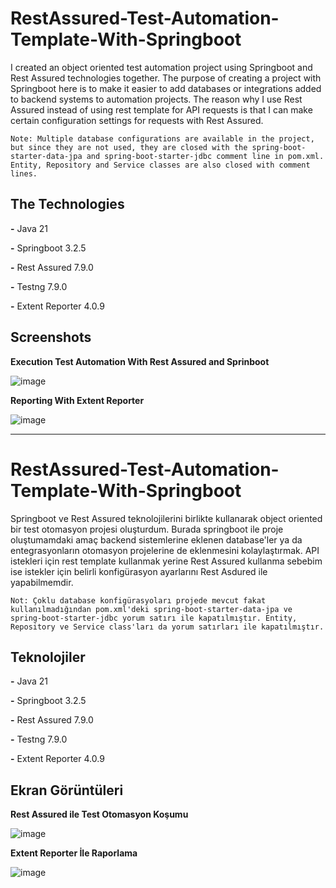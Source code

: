 # RestAssured-Test-Automation-Template-With-Springboot

I created an object oriented test automation project using Springboot and Rest Assured technologies together. The purpose of creating a project with Springboot here is to make it easier to add databases or integrations added to backend systems to automation projects. The reason why I use Rest Assured instead of using rest template for API requests is that I can make certain configuration settings for requests with Rest Assured.

`Note: Multiple database configurations are available in the project, but since they are not used, they are closed with the spring-boot-starter-data-jpa and spring-boot-starter-jdbc comment line in pom.xml. Entity, Repository and Service classes are also closed with comment lines.`

## The Technologies

**-** Java 21

**-** Springboot 3.2.5 

**-** Rest Assured 7.9.0

**-** Testng 7.9.0

**-** Extent Reporter 4.0.9

## Screenshots

**Execution Test Automation With Rest Assured and Sprinboot**

![image](https://github.com/cengisan/RestAssured-Test-Automation-Template-With-Springboot/assets/77883086/f6dd20bf-c013-4c5e-ba38-b0ed7ea012a2)

**Reporting With Extent Reporter**

![image](https://github.com/cengisan/RestAssured-Test-Automation-Template-With-Springboot/assets/77883086/ffa4cdee-a6b8-4b7a-b790-94f95f2eb12d)

---

# RestAssured-Test-Automation-Template-With-Springboot

Springboot ve Rest Assured teknolojilerini birlikte kullanarak object oriented bir test otomasyon projesi oluşturdum. Burada springboot ile proje oluştumamdaki amaç backend sistemlerine eklenen database'ler ya da entegrasyonların otomasyon projelerine de eklenmesini kolaylaştırmak. API istekleri için rest template kullanmak yerine Rest Assured kullanma sebebim ise istekler için belirli konfigürasyon ayarlarını Rest Asdured ile yapabilmemdir.

`Not: Çoklu database konfigürasyoları projede mevcut fakat kullanılmadığından pom.xml'deki spring-boot-starter-data-jpa ve spring-boot-starter-jdbc yorum satırı ile kapatılmıştır. Entity, Repository ve Service class'ları da yorum satırları ile kapatılmıştır.`

## Teknolojiler

**-** Java 21

**-** Springboot 3.2.5 

**-** Rest Assured 7.9.0

**-** Testng 7.9.0

**-** Extent Reporter 4.0.9

## Ekran Görüntüleri

**Rest Assured ile Test Otomasyon Koşumu**

![image](https://github.com/cengisan/RestAssured-Test-Automation-Template-With-Springboot/assets/77883086/f6dd20bf-c013-4c5e-ba38-b0ed7ea012a2)

**Extent Reporter İle Raporlama**

![image](https://github.com/cengisan/RestAssured-Test-Automation-Template-With-Springboot/assets/77883086/ffa4cdee-a6b8-4b7a-b790-94f95f2eb12d)
